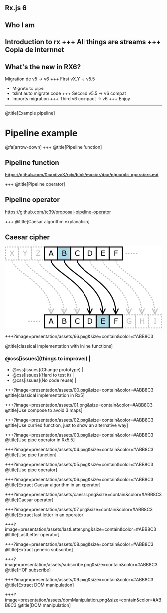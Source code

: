Rx.js 6
--- 
Who I am
---
Introduction to rx
+++
All things are streams
+++
Copia de internnet
---
What's the new in RX6?
---
Migration de v5 -> v6
+++
First vX.Y -> v5.5
- Migrate to pipe
- tslint auto migrate code
+++
Second v5.5 -> v6 compat
- Imports migration
+++
Third v6 compact -> v6
+++
Enjoy

---
@title[Example pipeline]
# Pipeline example
@fa[arrow-down]
+++
@title[Pipeline function]
## Pipeline function
  https://github.com/ReactiveX/rxjs/blob/master/doc/pipeable-operators.md

+++
@title[Pipeline operator]
## Pipeline operator
  https://github.com/tc39/proposal-pipeline-operator

+++
@title[Caesar algorithm explanation]
## Caesar cipher
![Caesar cipher](presentation/assets/Caesar_cipher.png)

+++?image=presentation/assets/66.png&size=contain&color=#ABB8C3
<!-- .slide: data-layout="top-left" -->
@title[classical implementation with inline functions]
### @css[issues](things to improve:) |
- @css[issues](Change prototype) |
- @css[issues](Hard to test it) |
- @css[issues](No code reuse) | 

+++?image=presentation/assets/00.png&size=contain&color=#ABB8C3
@title[classical implementation in Rx5]

+++?image=presentation/assets/01.png&size=contain&color=#ABB8C3
@title[Use compose to avoid 3 maps]

+++?image=presentation/assets/02.png&size=contain&color=#ABB8C3
@title[Use curried function, just to show an alternative way]

+++?image=presentation/assets/03.png&size=contain&color=#ABB8C3
@title[Use pipe operator in Rx5.5]

+++?image=presentation/assets/04.png&size=contain&color=#ABB8C3
@title[Use pipe function]

+++?image=presentation/assets/05.png&size=contain&color=#ABB8C3
@title[Use pipe operator]

+++?image=presentation/assets/06.png&size=contain&color=#ABB8C3
@title[Extract Caesar algorithm in an operator]

+++?image=presentation/assets/caesar.png&size=contain&color=#ABB8C3
@title[Caesar operator]

+++?image=presentation/assets/07.png&size=contain&color=#ABB8C3
@title[Extract last letter in an operator]

+++?image=presentation/assets/lastLetter.png&size=contain&color=#ABB8C3
@title[LastLetter operator]

+++?image=presentation/assets/08.png&size=contain&color=#ABB8C3
@title[Extract generic subscribe]

+++?image=presentation/assets/subscribe.png&size=contain&color=#ABB8C3
@title[HOF subscribe]

+++?image=presentation/assets/09.png&size=contain&color=#ABB8C3
@title[Extract DOM manipulation]

+++?image=presentation/assets/domManipulation.png&size=contain&color=#ABB8C3
@title[DOM manipulation]
